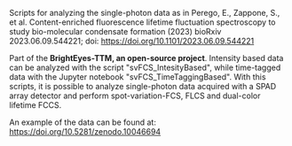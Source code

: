 
Scripts for analyzing the single-photon data as in Perego, E., Zappone, S., et al. Content-enriched fluorescence lifetime fluctuation spectroscopy to study bio-molecular condensate formation (2023) bioRxiv 2023.06.09.544221; doi: https://doi.org/10.1101/2023.06.09.544221

Part of the **BrightEyes-TTM, an open-source project**. 
Intensity based data can be analyzed with the script "svFCS_IntesityBased", while time-tagged data with the Jupyter notebook "svFCS_TimeTaggingBased". 
With this scripts, it is possible to analyze single-photon data acquired with a SPAD array detector and perform spot-variation-FCS, FLCS and dual-color lifetime FCCS.

An example of the data can be found at: https://doi.org/10.5281/zenodo.10046694 
